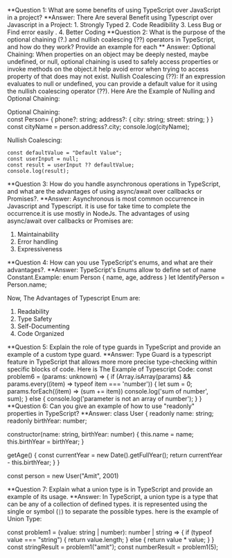 

**Question 1: What are some benefits of using TypeScript over JavaScript in a project?
**Answer: There Are several Benefit using Typescript over Javascript in a Project: 
            1. Strongly Typed 
            2. Code Readibility
            3. Less Bug or Find error easily .
            4. Better Coding
**Question 2: What is the purpose of the optional chaining (?.) and nullish coalescing (??) operators in TypeScript, and how do they work? Provide an example for each
** Answer:
Optional Chaining:  When properties on an object may be deeply nested, maybe undefined, or null, optional chaining is used to safely access properties or invoke methods on the object.it help avoid error when trying to access property of that does may not exist.
Nullish Coalescing (??):  If an expression evaluates to null or undefined, you can provide a default value for it using the nullish coalescing operator (??).
Here Are the Example of Nulling and Optional Chaining: 

Optional Chaining:  
const Person= {
        phone?: string;
        address?: {
            city: string;
            street: string;
        }
    }
    const cityName = person.address?.city;
    console.log(cityName);

Nullish Coalescing: 

    const defaultValue = "Default Value";
    const userInput = null;
    const result = userInput ?? defaultValue;
    console.log(result);

**Question 3: How do you handle asynchronous operations in TypeScript, and what are the advantages of using async/await over callbacks or Promises?.
**Answer: Asynchronous is most common occurrence in Javascript and Typescript. it is use for take time to complete the occurrence.it is use mostly in NodeJs. 
The advantages of using async/await over callbacks or Promises are:
1. Maintainability
2. Error handling
3. Expressiveness

**Question 4: How can you use TypeScript's enums, and what are their advantages?.
**Answer: TypeScript's Enums allow to define set of name Constant.Example: 
enum Person {
 name, 
 age,
 address
}
let IdentifyPerson = Person.name;

Now, The Advantages of Typescript Enum are:
1. Readability
2. Type Safety
3. Self-Documenting
4. Code Organized

**Question 5: Explain the role of type guards in TypeScript and provide an example of a custom type guard.
**Answer: Type Guard is a typescript feature in TypeScript that allows more  more precise type-checking within specific blocks of code. 
Here is The Example of Typescript Code: 
 const problem6 = (params: unknown) => {
        if (Array.isArray(params) && params.every((item) => typeof item === 'number')) {
            let sum = 0;
            params.forEach((item) => (sum += item))
            console.log('sum of number', sum);
        } else {
            console.log('parameter is not an array of number');
        }
    }
**Question 6: Can you give an example of how to use "readonly" properties in TypeScript?
**Answer: 
class User {
  readonly name: string;
  readonly birthYear: number;

  constructor(name: string, birthYear: number) {
    this.name = name;
    this.birthYear = birthYear;
  }

  getAge() {
    const currentYear = new Date().getFullYear();
    return currentYear - this.birthYear;
  }
}

const person = new User("Amit", 2001)

**Question 7: Explain what a union type is in TypeScript and provide an example of its usage.
**Answer: In TypeScript, a union type is a type that can be any of a collection of defined types. it is represented using the single or symbol (`|`) to separate the possible types. 
here is the example of Union Type:

  const problem1 = (value: string | number): number | string => {
        if (typeof value === "string") {
            return value.length;
        } else {
            return value * value;
        }
    }
    const stringResult = problem1("amit");
    const numberResult = problem1(5);
